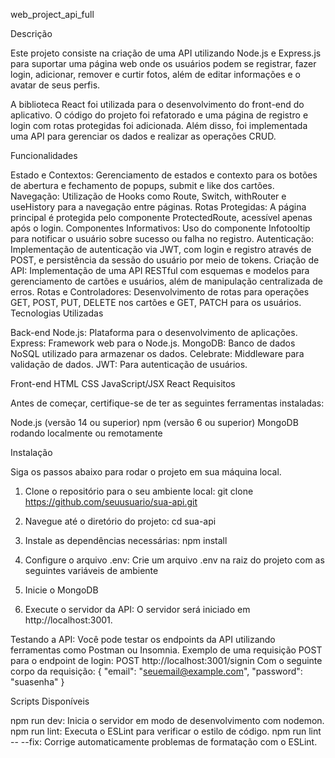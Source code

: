 web_project_api_full

Descrição

Este projeto consiste na criação de uma API utilizando Node.js e Express.js para suportar uma página web onde os usuários podem se registrar, fazer login, adicionar, remover e curtir fotos, além de editar informações e o avatar de seus perfis.

A biblioteca React foi utilizada para o desenvolvimento do front-end do aplicativo. O código do projeto foi refatorado e uma página de registro e login com rotas protegidas foi adicionada. Além disso, foi implementada uma API para gerenciar os dados e realizar as operações CRUD.

Funcionalidades

Estado e Contextos: Gerenciamento de estados e contexto para os botões de abertura e fechamento de popups, submit e like dos cartões.
Navegação: Utilização de Hooks como Route, Switch, withRouter e useHistory para a navegação entre páginas.
Rotas Protegidas: A página principal é protegida pelo componente ProtectedRoute, acessível apenas após o login.
Componentes Informativos: Uso do componente Infotooltip para notificar o usuário sobre sucesso ou falha no registro.
Autenticação: Implementação de autenticação via JWT, com login e registro através de POST, e persistência da sessão do usuário por meio de tokens.
Criação de API: Implementação de uma API RESTful com esquemas e modelos para gerenciamento de cartões e usuários, além de manipulação centralizada de erros.
Rotas e Controladores: Desenvolvimento de rotas para operações GET, POST, PUT, DELETE nos cartões e GET, PATCH para os usuários.
Tecnologias Utilizadas

Back-end
Node.js: Plataforma para o desenvolvimento de aplicações.
Express: Framework web para o Node.js.
MongoDB: Banco de dados NoSQL utilizado para armazenar os dados.
Celebrate: Middleware para validação de dados.
JWT: Para autenticação de usuários.

Front-end
HTML
CSS
JavaScript/JSX
React
Requisitos

Antes de começar, certifique-se de ter as seguintes ferramentas instaladas:

Node.js (versão 14 ou superior)
npm (versão 6 ou superior)
MongoDB rodando localmente ou remotamente

Instalação

Siga os passos abaixo para rodar o projeto em sua máquina local.

1. Clone o repositório para o seu ambiente local:
   git clone https://github.com/seuusuario/sua-api.git

2. Navegue até o diretório do projeto:
   cd sua-api

3. Instale as dependências necessárias:
   npm install

4. Configure o arquivo .env:
   Crie um arquivo .env na raiz do projeto com as seguintes variáveis de ambiente

5. Inicie o MongoDB

6. Execute o servidor da API:
   O servidor será iniciado em http://localhost:3001.

Testando a API:
Você pode testar os endpoints da API utilizando ferramentas como Postman ou Insomnia. Exemplo de uma requisição POST para o endpoint de login:
POST http://localhost:3001/signin
Com o seguinte corpo da requisição:
{
"email": "seuemail@example.com",
"password": "suasenha"
}

Scripts Disponíveis

npm run dev: Inicia o servidor em modo de desenvolvimento com nodemon.
npm run lint: Executa o ESLint para verificar o estilo de código.
npm run lint -- --fix: Corrige automaticamente problemas de formatação com o ESLint.
